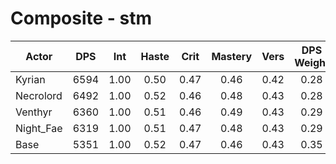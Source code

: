 # Composite - stm
| Actor | DPS | Int | Haste | Crit | Mastery | Vers | DPS Weight |
|---|:---:|:---:|:---:|:---:|:---:|:---:|:---:|
|Kyrian|6594|1.00|0.50|0.47|0.46|0.42|0.28|
|Necrolord|6492|1.00|0.52|0.46|0.48|0.43|0.28|
|Venthyr|6360|1.00|0.51|0.46|0.49|0.43|0.29|
|Night_Fae|6319|1.00|0.51|0.47|0.48|0.43|0.29|
|Base|5351|1.00|0.52|0.47|0.46|0.43|0.35|
